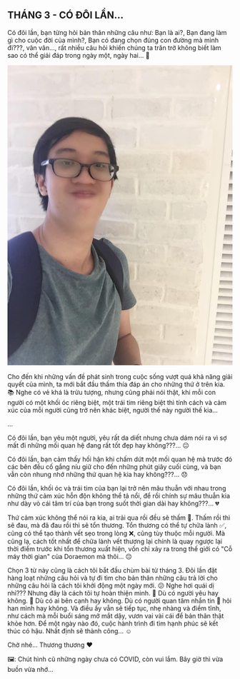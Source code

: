 ## THÁNG 3 - CÓ ĐÔI LẦN...

Có đôi lần, bạn từng hỏi bản thân những câu như: Bạn là ai?, Bạn đang làm gì cho cuộc đời của mình?, Bạn có đang chọn đúng con đường mà mình đi???, vân vân..., rất nhiều câu hỏi khiến chúng ta trăn trở không biết làm sao có thể giải đáp trong ngày một, ngày hai... 📆

![Regular Stories](../../../../public/images/posts/2021/05-23-RegularStories-2021/march.jpg)

Cho đến khi những vấn đề phát sinh trong cuộc sống vượt quá khả năng giải quyết của mình, ta mới bắt đầu thấm thía đáp án cho những thứ ở trên kia. 📚 Nghe có vẻ khá là trừu tượng, nhưng cũng phải nói thật, khi mỗi con người có một khối óc riêng biệt, một trái tim riêng biệt thì tính cách và cảm xúc của mỗi người cũng trở nên khác biệt, người thế này người thế kia...

...

Có đôi lần, bạn yêu một người, yêu rất da diết nhưng chưa dám nói ra vì sợ mất đi những mối quan hệ đang rất tốt đẹp hay không???... 😐

Có đôi lần, bạn cảm thấy hối hận khi chấm dứt một mối quan hệ mà trước đó các bên đều cố gắng níu giữ cho đến những phút giây cuối cùng, và bạn vẫn còn nhung nhớ những thứ quan hệ kia hay không???... 😞

Có đôi lần, khối óc và trái tim của bạn lại trở nên mâu thuẫn với nhau trong những thứ cảm xúc hỗn độn không thể tả nổi, để rồi chính sự mâu thuẫn kia như dày vò cái tâm trí của bạn trong suốt thời gian dài hay không???... 💔

Thứ cảm xúc không thể nói ra kia, ai trải qua rồi đều sẽ thấm 🥺. Thấm rồi thì sẽ đau, mà đã đau rồi thì sẽ tổn thương. Tổn thương có thể tự chữa lành ✅, cũng có thể tạo thành vết sẹo trong lòng ❌, cũng tùy thuộc mỗi người. Mà cũng lạ, cách tốt nhất để chữa lành vết thương lại chính là quay ngược lại thời điểm trước khi tổn thương xuất hiện, vốn chỉ xảy ra trong thế giới có "Cỗ máy thời gian" của Doraemon mà thôi... 😔

Chọn 3 từ này cũng là cách tôi bắt đầu chùm bài từ tháng 3. Đôi lần đặt hàng loạt những câu hỏi và tự đi tìm cho bản thân những câu trả lời cho những câu hỏi là cách tôi khởi động một ngày mới. 😕 Nghe hơi quái dị nhỉ??? Nhưng đây là cách tôi tự hoàn thiện mình. 🥰 Dù có người yêu hay không. 🏡 Dù có ai bên cạnh hay không. Dù có người quan tâm nhắn tin 💬 hỏi han mình hay không. Và điều ấy vẫn sẽ tiếp tục, nhẹ nhàng và điềm tĩnh, như cách mà mỗi buổi sáng mở mắt dậy, vươn vai vài cái để bản thân thật khỏe hơn. Để một ngày nào đó, cuộc hành trình đi tìm hạnh phúc sẽ kết thúc có hậu. Nhất định sẽ thành công... ☺️

Chờ nhé... Thương thương ❤

🖼: Chút hình cũ những ngày chưa có COVID, còn vui lắm. Bây giờ thì vừa buồn vừa nhớ...
